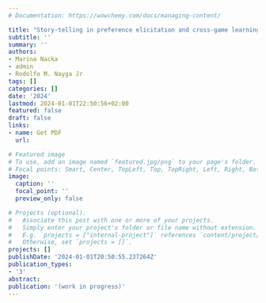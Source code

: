 ```yaml
---
# Documentation: https://wowchemy.com/docs/managing-content/

title: "Story-telling in preference elicitation and cross-game learning"
subtitle: ''
summary: ''
authors:
- Marina Nacka
- admin
- Rodolfo M. Nayga Jr
tags: []
categories: []
date: '2024'
lastmod: 2024-01-01T22:50:56+02:00
featured: false
draft: false
links: 
- name: Get PDF
  url: 

# Featured image
# To use, add an image named `featured.jpg/png` to your page's folder.
# Focal points: Smart, Center, TopLeft, Top, TopRight, Left, Right, BottomLeft, Bottom, BottomRight.
image:
  caption: ''
  focal_point: ''
  preview_only: false

# Projects (optional).
#   Associate this post with one or more of your projects.
#   Simply enter your project's folder or file name without extension.
#   E.g. `projects = ["internal-project"]` references `content/project/deep-learning/index.md`.
#   Otherwise, set `projects = []`.
projects: []
publishDate: '2024-01-01T20:50:55.237264Z'
publication_types: 
- '3'
abstract: 
publication: '(work in progress)'
---
```

